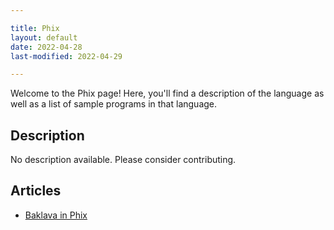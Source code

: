 ```yaml
---

title: Phix
layout: default
date: 2022-04-28
last-modified: 2022-04-29

---
```


Welcome to the Phix page! Here, you'll find a description of the language as well as a list of sample programs in that language.

## Description

No description available. Please consider contributing.

## Articles

- [Baklava in Phix](https://sampleprograms.io/projects/baklava/phix)